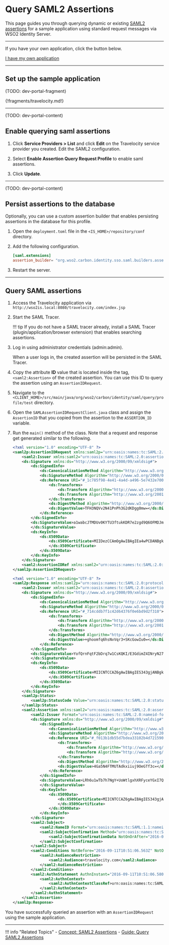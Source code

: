 # Query SAML2 Assertions

This page guides you through querying dynamic or existing [SAML2 assertions](TODO:insert-link-to-concept) for a sample application using standard request messages via WSO2 Identity Server. 

----
If you have your own application, click the button below.

<a class="samplebtn_a" href="../../guides/login/query-saml-assertions" rel="nofollow noopener">I have my own application</a>

----

## Set up the sample application

(TODO: dev-portal-fragment)

{!fragments/travelocity.md!}

----

(TODO: dev-portal-content)
## Enable querying saml assertions

1. Click **Service Providers > List** and click **Edit** on the Travelocity service provider you created. Edit the SAML2 configuration. 

2. Select **Enable Assertion Query Request Profile** to enable saml assertions. 

3. Click **Update**.

-----

(TODO: dev-portal-content)
## Persist assertions to the database

Optionally, you can use a custom assertion builder that enables persisting assertions in the database for this profile. 

1.  Open the `deployment.toml` file in the `<IS_HOME>/repository/conf` directory.

2.  Add the following configuration.

    ``` toml
    [saml.extensions] 
    assertion_builder= "org.wso2.carbon.identity.sso.saml.builders.assertion.ExtendedDefaultAssertionBuilder"
    ```

3. Restart the server. 

-----

## Query SAML assertions

1. Access the Travelocity application via `http://wso2is.local:8080/travelocity.com/index.jsp`

2.  Start the SAML Tracer.

    !!! tip
        If you do not have a SAML tracer already, install a SAML Tracer (plugin/application/browser extension) that enables searching assertions.

3.  Log in using administrator credentials (admin:admin).

    When a user logs in, the created assertion will be persisted in the SAML Tracer.

4. Copy the attribute **ID** value that is located inside the tag, `<saml2:Assertion>` of the created assertion. You can use this ID to query the assertion using an `AssertionIDRequest`.

5. Navigate to the `<CLIENT_HOME>/src/main/java/org/wso2/carbon/identity/saml/query/profile/test` directory.

6. Open the `SAMLAssertionIDRequestClient.java` class and assign the `AssertionID` that you copied from the assertion to the `ASSERTION_ID` variable.

7. Run the `main()` method of the class. Note that a request and response get generated similar to the following.

    ``` xml tab="Request"
    <?xml version="1.0" encoding="UTF-8" ?>
    <saml2p:AssertionIDRequest xmlns:saml2p="urn:oasis:names:tc:SAML:2.0:protocol" ID="_1c785f98-4e41-4a4d-a496-5e7432e700fa" IssueInstant="2016-09-12T03:18:24.762Z" Version="2.0">
        <saml2:Issuer xmlns:saml2="urn:oasis:names:tc:SAML:2.0:assertion" Format="urn:oasis:names:tc:SAML:2.0:nameid-format:entity">travelocity.com</saml2:Issuer>
        <ds:Signature xmlns:ds="http://www.w3.org/2000/09/xmldsig#">
            <ds:SignedInfo>
                <ds:CanonicalizationMethod Algorithm="http://www.w3.org/2001/10/xml-exc-c14n#" />
                <ds:SignatureMethod Algorithm="http://www.w3.org/2000/09/xmldsig#rsa-sha1" />
                <ds:Reference URI="#_1c785f98-4e41-4a4d-a496-5e7432e700fa">
                    <ds:Transforms>
                        <ds:Transform Algorithm="http://www.w3.org/2000/09/xmldsig#enveloped-signature" />
                        <ds:Transform Algorithm="http://www.w3.org/2001/10/xml-exc-c14n#" />
                    </ds:Transforms>
                    <ds:DigestMethod Algorithm="http://www.w3.org/2000/09/xmldsig#sha1" />
                    <ds:DigestValue>TFH3NQVv2N41PnPh3G2dKDgg0mw=</ds:DigestValue>
                </ds:Reference>
            </ds:SignedInfo>
            <ds:SignatureValue>a1wabcJTMDUv0KYTU3ftukKDR7e2zgd9Q6OFMDJmee7HcKb896spUprQIjMuvoMie9fxnm2+7346 q/zi5fe5Vdjid9MMAN7ls4iNbrIYnlHTdJzYX7ulQpNQ76GJevZw4N65qf/oaamc4HOOFw3TZYtv jYX0osmGqW5MjR9b748lQJ4kKgtgxzvT92s8Yn9OndJ+970pRuPdgZO57/LueSvUjHLfA7AuGGbH 5WDYuK4BJ6WnrhqzJ2Zc/OpilOO3uoP/RW4kJEtbMFpH6xWnb552uRYdS121qJasZM9aqzfKa0NH sWrZpmqwz0inXmZliqFShuhRKkIOF+2CmdZgXg==
            </ds:SignatureValue>
            <ds:KeyInfo>
                <ds:X509Data>
                    <ds:X509Certificate>MIIDezCCAmOgAwIBAgIEa4wPCDANBgkqhkiG9w0BAQsFADBuMQswCQYDVQQGEwJMSzEQMA4GA1UE CBMHd2VzdGVybjEQMA4GA1UEBxMHY29sb21ibzEUMBIGA1UEChMLc29hc2VjdXJpdHkxETAPBgNV BAsTCHNlY3VyaXR5MRIwEAYDVQQDEwlsb2NhbGhvc3QwHhcNMTYwNzEzMTczMDQ5WhcNMTYxMDEx MTczMDQ5WjBuMQswCQYDVQQGEwJMSzEQMA4GA1UECBMHd2VzdGVybjEQMA4GA1UEBxMHY29sb21i bzEUMBIGA1UEChMLc29hc2VjdXJpdHkxETAPBgNVBAsTCHNlY3VyaXR5MRIwEAYDVQQDEwlsb2Nh bGhvc3QwggEiMA0GCSqGSIb3DQEBAQUAA4IBDwAwggEKAoIBAQCRo50ubPqW09rzptxmKIaeSjFP UbkmsMUn1jQvrH5vyumRjBKDY//uXQwcCAcmTw4Bb5RVdZVOiJPxQixQghBGgaVv3UobuilYtNuS /qEVZvnX4RBNkADOXXp+inf5a8OQYjVV7aac1bcSFx/4DgvcWT6mPLpm4dMVMhBWYye0gfPHKMIR 1W1BR/+dJuZePJVa0xFzJ33CBA38vrqg6OuEsZY0fMMfFasyxepUlIECTkKq7ie5PP+31gqw9cAu bIfeO9HtXcQBC7GPgcCgRV7+azJS1MgxbpvlDHJnVxcTcX3IdMCrclCC87DJIMVpbDeK6oGSqbhu Kn69sqnq6e9PAgMBAAGjITAfMB0GA1UdDgQWBBRRWwyTdsm/QxyObtcHBKtH0EMQ2zANBgkqhkiG 9w0BAQsFAAOCAQEANy3xYK8wD9EuKyXbAeEJs5jvoL/2cI4EOZfP1VKAa3SHv+AYPzxqmuyMpD2f 6Tx9yyOP+0QNNynHMC6RPjz8Ib5GzSbvUfbJKXAU7GPc/7riKMJzv52NI8KqFdQ1Y7YiKAMs5dpJ QAhiLlRU9yuhljWqXQ5h8eVJ+vO+9+VPSctDuNpHrhbIZbwAd5Cf+Avp7VDdaU2UIG3Xg7AJkXRF Oa0pEVPW+brkq9uLYTA4bMcr+ROH9REUA0f1AuWfi4aVDFptfVwULCqT9PPliqoZxJEzqccGjWgf Q0NktrBaTVRQo5BPpfRja5l7ajYAPKL7vS3OGCF1Ycocq6Wa6WMj7g==
                    </ds:X509Certificate>
                </ds:X509Data>
            </ds:KeyInfo>
        </ds:Signature>
        <saml2:AssertionIDRef xmlns:saml2="urn:oasis:names:tc:SAML:2.0:assertion">_f013b1db55d7bdea33102b4d72159011</saml2:AssertionIDRef>
    </saml2p:AssertionIDRequest>
    ```

    ``` xml tab="Response"
    <?xml version="1.0" encoding="UTF-8" ?>
    <saml2p:Response xmlns:saml2p="urn:oasis:names:tc:SAML:2.0:protocol" ID="_714cddb7f1c42d64376f0e6bd9d2f310" IssueInstant="2016-09-12T03:18:31.233Z" Version="2.0">
        <saml2:Issuer xmlns:saml2="urn:oasis:names:tc:SAML:2.0:assertion" Format="urn:oasis:names:tc:SAML:2.0:nameid-format:entity">localhost</saml2:Issuer>
        <ds:Signature xmlns:ds="http://www.w3.org/2000/09/xmldsig#">
            <ds:SignedInfo>
                <ds:CanonicalizationMethod Algorithm="http://www.w3.org/2001/10/xml-exc-c14n#" />
                <ds:SignatureMethod Algorithm="http://www.w3.org/2000/09/xmldsig#rsa-sha1" />
                <ds:Reference URI="#_714cddb7f1c42d64376f0e6bd9d2f310">
                    <ds:Transforms>
                        <ds:Transform Algorithm="http://www.w3.org/2000/09/xmldsig#enveloped-signature" />
                        <ds:Transform Algorithm="http://www.w3.org/2001/10/xml-exc-c14n#" />
                    </ds:Transforms>
                    <ds:DigestMethod Algorithm="http://www.w3.org/2000/09/xmldsig#sha1" />
                    <ds:DigestValue>+ghoomfq6hsNvVqr3+SKcGowIu0=</ds:DigestValue>
                </ds:Reference>
            </ds:SignedInfo>
            <ds:SignatureValue>YofQrnFqtF2bDrq7w1CsKQKI/E3GdimZ4INryN27hX4bSXa3EP4gHsGr0MH+Hhk6g9xYHbVBuCQR ht+/j8EBBmBnqHIxPrg43Xn+zNg9FmKtwqa8rXJeu5pELq0dhx/X6tSVzXAuDmLoOlyO/YwEYmuJ wnUZce4MfIlNt7UdyqM=
            </ds:SignatureValue>
            <ds:KeyInfo>
                <ds:X509Data>
                    <ds:X509Certificate>MIICNTCCAZ6gAwIBAgIES343gjANBgkqhkiG9w0BAQUFADBVMQswCQYDVQQGEwJVUzELMAkGA1UE CAwCQ0ExFjAUBgNVBAcMDU1vdW50YWluIFZpZXcxDTALBgNVBAoMBFdTTzIxEjAQBgNVBAMMCWxv Y2FsaG9zdDAeFw0xMDAyMTkwNzAyMjZaFw0zNTAyMTMwNzAyMjZaMFUxCzAJBgNVBAYTAlVTMQsw CQYDVQQIDAJDQTEWMBQGA1UEBwwNTW91bnRhaW4gVmlldzENMAsGA1UECgwEV1NPMjESMBAGA1UE AwwJbG9jYWxob3N0MIGfMA0GCSqGSIb3DQEBAQUAA4GNADCBiQKBgQCUp/oV1vWc8/TkQSiAvTou sMzOM4asB2iltr2QKozni5aVFu818MpOLZIr8LMnTzWllJvvaA5RAAdpbECb+48FjbBe0hseUdN5 HpwvnH/DW8ZccGvk53I6Orq7hLCv1ZHtuOCokghz/ATrhyPq+QktMfXnRS4HrKGJTzxaCcU7OQID AQABoxIwEDAOBgNVHQ8BAf8EBAMCBPAwDQYJKoZIhvcNAQEFBQADgYEAW5wPR7cr1LAdq+IrR44i QlRG5ITCZXY9hI0PygLP2rHANh+PYfTmxbuOnykNGyhM6FjFLbW2uZHQTY1jMrPprjOrmyK5sjJR O4d1DeGHT/YnIjs9JogRKv4XHECwLtIVdAbIdWHEtVZJyMSktcyysFcvuhPQK8Qc/E/Wq8uHSCo=
                    </ds:X509Certificate>
                </ds:X509Data>
            </ds:KeyInfo>
        </ds:Signature>
        <saml2p:Status>
            <saml2p:StatusCode Value="urn:oasis:names:tc:SAML:2.0:status:Success" />
        </saml2p:Status>
        <saml2:Assertion xmlns:saml2="urn:oasis:names:tc:SAML:2.0:assertion" ID="_f013b1db55d7bdea33102b4d72159011" IssueInstant="2016-09-11T10:51:06.563Z" Version="2.0">
            <saml2:Issuer Format="urn:oasis:names:tc:SAML:2.0:nameid-format:entity">localhost</saml2:Issuer>
            <ds:Signature xmlns:ds="http://www.w3.org/2000/09/xmldsig#">
                <ds:SignedInfo>
                    <ds:CanonicalizationMethod Algorithm="http://www.w3.org/2001/10/xml-exc-c14n#" />
                    <ds:SignatureMethod Algorithm="http://www.w3.org/2000/09/xmldsig#rsa-sha1" />
                    <ds:Reference URI="#_f013b1db55d7bdea33102b4d72159011">
                        <ds:Transforms>
                            <ds:Transform Algorithm="http://www.w3.org/2000/09/xmldsig#enveloped-signature" />
                            <ds:Transform Algorithm="http://www.w3.org/2001/10/xml-exc-c14n#" />
                        </ds:Transforms>
                        <ds:DigestMethod Algorithm="http://www.w3.org/2000/09/xmldsig#sha1" />
                        <ds:DigestValue>4Ga5N4FTMUTAdkxiiuj9OeGTf3c=</ds:DigestValue>
                    </ds:Reference>
                </ds:SignedInfo>
                <ds:SignatureValue>LRh6u1wTb7h7NgY+UoWtlgxhXRFyceYGxI7Q+ava2r+MhXl/N/uL5PgW6Bad5UwhqivINGuSrYJd L++taWxyaOVFQPNp2nEMRn+BhMgR2lWpyU/aaXgDIPyZGG5MrF0VI3r1s1NNBc1n0tREOeqxTSFZ eDLW/J2xCRYIZm8HKSU=
                </ds:SignatureValue>
                <ds:KeyInfo>
                    <ds:X509Data>
                        <ds:X509Certificate>MIICNTCCAZ6gAwIBAgIES343gjANBgkqhkiG9w0BAQUFADBVMQswCQYDVQQGEwJVUzELMAkGA1UE CAwCQ0ExFjAUBgNVBAcMDU1vdW50YWluIFZpZXcxDTALBgNVBAoMBFdTTzIxEjAQBgNVBAMMCWxv Y2FsaG9zdDAeFw0xMDAyMTkwNzAyMjZaFw0zNTAyMTMwNzAyMjZaMFUxCzAJBgNVBAYTAlVTMQsw CQYDVQQIDAJDQTEWMBQGA1UEBwwNTW91bnRhaW4gVmlldzENMAsGA1UECgwEV1NPMjESMBAGA1UE AwwJbG9jYWxob3N0MIGfMA0GCSqGSIb3DQEBAQUAA4GNADCBiQKBgQCUp/oV1vWc8/TkQSiAvTou sMzOM4asB2iltr2QKozni5aVFu818MpOLZIr8LMnTzWllJvvaA5RAAdpbECb+48FjbBe0hseUdN5 HpwvnH/DW8ZccGvk53I6Orq7hLCv1ZHtuOCokghz/ATrhyPq+QktMfXnRS4HrKGJTzxaCcU7OQID AQABoxIwEDAOBgNVHQ8BAf8EBAMCBPAwDQYJKoZIhvcNAQEFBQADgYEAW5wPR7cr1LAdq+IrR44i QlRG5ITCZXY9hI0PygLP2rHANh+PYfTmxbuOnykNGyhM6FjFLbW2uZHQTY1jMrPprjOrmyK5sjJR O4d1DeGHT/YnIjs9JogRKv4XHECwLtIVdAbIdWHEtVZJyMSktcyysFcvuhPQK8Qc/E/Wq8uHSCo=
                        </ds:X509Certificate>
                    </ds:X509Data>
                </ds:KeyInfo>
            </ds:Signature>
            <saml2:Subject>
                <saml2:NameID Format="urn:oasis:names:tc:SAML:1.1:nameid-format:emailAddress">admin</saml2:NameID>
                <saml2:SubjectConfirmation Method="urn:oasis:names:tc:SAML:2.0:cm:bearer">
                    <saml2:SubjectConfirmationData NotOnOrAfter="2016-09-11T10:56:06.467Z" Recipient="http://travelocity.com" />
                </saml2:SubjectConfirmation>
            </saml2:Subject>
            <saml2:Conditions NotBefore="2016-09-11T10:51:06.563Z" NotOnOrAfter="2016-09-11T10:56:06.467Z">
                <saml2:AudienceRestriction>
                    <saml2:Audience>travelocity.com</saml2:Audience>
                </saml2:AudienceRestriction>
            </saml2:Conditions>
            <saml2:AuthnStatement AuthnInstant="2016-09-11T10:51:06.580Z" SessionIndex="d1e12225-6c86-49f7-9d13-b07793caecc4">
                <saml2:AuthnContext>
                    <saml2:AuthnContextClassRef>urn:oasis:names:tc:SAML:2.0:ac:classes:Password</saml2:AuthnContextClassRef>
                </saml2:AuthnContext>
            </saml2:AuthnStatement>
        </saml2:Assertion>
    </saml2p:Response>
    ```

You have successfully queried an assertion with an `AssertionIDRequest` using the sample application. 

---

!!! info "Related Topics"
    - [Concept: SAML2 Assertions](TODO:insert-link-to-concept)
    - [Guide: Query SAML2 Assertions](../../guides/login/query-saml-assertions)

    
